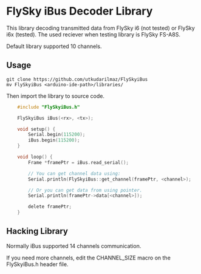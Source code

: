 # FlySky iBus Decoder Library

This library decoding transmitted data from FlySky i6 (not tested) or FlySky
i6x (tested).
The used reciever when testing library is FlySky FS-A8S.

Default library supported 10 channels.

## Usage
```console
git clone https://github.com/utkudarilmaz/FlySkyiBus
mv FlySkyiBus <arduino-ide-path>/libraries/
```

Then import the library to source code.
```c
	#include "FlySkyiBus.h"

	FlySkyiBus iBus(<rx>, <tx>);

	void setup() {
		Serial.begin(115200);
		iBus.begin(115200);
	}

	void loop() {
		Frame *framePtr = iBus.read_serial();

		// You can get channel data using:
		Serial.println(FlySkyiBus::get_channel(framePtr, <channel>);

		// Or you can get data from using pointer.
		Serial.println(framePtr->data[<channel>]);

		delete framePtr;
	}
```

## Hacking Library

Normally iBus supported 14 channels communication.

If you need more channels, edit the CHANNEL_SIZE macro on the FlySkyiBus.h
header file.
